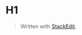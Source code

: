 

# H1
> Written with [StackEdit](https://stackedit.io/).
<!--stackedit_data:
eyJoaXN0b3J5IjpbMTc5ODg0ODMwXX0=
-->